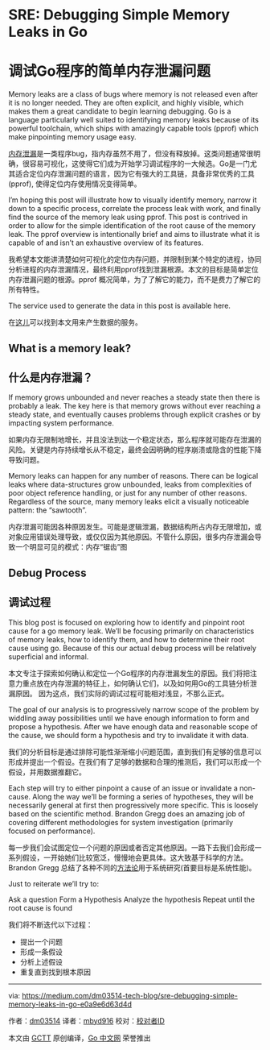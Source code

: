 # SRE: Debugging Simple Memory Leaks in Go
# 调试Go程序的简单内存泄漏问题

Memory leaks are a class of bugs where memory is not released even after it is no longer needed. They are often explicit, and highly visible, which makes them a great candidate to begin learning debugging. Go is a language particularly well suited to identifying memory leaks because of its powerful toolchain, which ships with amazingly capable tools (pprof) which make pinpointing memory usage easy.

[内存泄漏](https://en.wikipedia.org/wiki/Memory_leak)是一类程序bug，指内存虽然不用了，但没有释放掉。这类问题通常很明确，很容易可视化，这使得它们成为开始学习调试程序的一大候选。Go是一门尤其适合定位内存泄漏问题的语言，因为它有强大的工具链，具备非常优秀的工具(pprof), 使得定位内存使用情况变得简单。

I’m hoping this post will illustrate how to visually identify memory, narrow it down to a specific process, correlate the process leak with work, and finally find the source of the memory leak using pprof. This post is contrived in order to allow for the simple identification of the root cause of the memory leak. The pprof overview is intentionally brief and aims to illustrate what it is capable of and isn’t an exhaustive overview of its features.

我希望本文能讲清楚如何可视化的定位内存问题，并限制到某个特定的进程，协同分析进程的内存泄漏情况，最终利用pprof找到泄漏根源。本文的目标是简单定位内存泄漏问题的根源。pprof 概况简单，为了了解它的能力，而不是费力了解它的所有特性。

The service used to generate the data in this post is available here.

在[这儿](https://github.com/dm03514/grokking-go/tree/master/simple-memory-leak)可以找到本文用来产生数据的服务。

## What is a memory leak?
## 什么是内存泄漏？

If memory grows unbounded and never reaches a steady state then there is probably a leak. The key here is that memory grows without ever reaching a steady state, and eventually causes problems through explicit crashes or by impacting system performance.

如果内存无限制地增长，并且没法到达一个稳定状态，那么程序就可能存在泄漏的风险。关键是内存持续增长从不稳定，最终会因明确的程序崩溃或隐含的性能下降导致问题。

Memory leaks can happen for any number of reasons. There can be logical leaks where data-structures grow unbounded, leaks from complexities of poor object reference handling, or just for any number of other reasons. Regardless of the source, many memory leaks elicit a visually noticeable pattern: the “sawtooth”.

内存泄漏可能因各种原因发生。可能是逻辑泄漏，数据结构所占内存无限增加，或对象应用错误处理导致，或仅仅因为其他原因。不管什么原因，很多内存泄漏会导致一个明显可见的模式：内存“锯齿”图

## Debug Process
## 调试过程

This blog post is focused on exploring how to identify and pinpoint root cause for a go memory leak. We’ll be focusing primarily on characteristics of memory leaks, how to identify them, and how to determine their root cause using go. Because of this our actual debug process will be relatively superficial and informal.

本文专注于探索如何确认和定位一个Go程序的内存泄漏发生的原因。我们将把注意力重点放在内存泄漏的特征上，如何确认它们，以及如何用Go的工具链分析泄漏原因。 因为这点，我们实际的调试过程可能相对浅显，不那么正式。

The goal of our analysis is to progressively narrow scope of the problem by widdling away possibilities until we have enough information to form and propose a hypothesis. After we have enough data and reasonable scope of the cause, we should form a hypothesis and try to invalidate it with data.

我们的分析目标是通过排除可能性渐渐缩小问题范围，直到我们有足够的信息可以形成并提出一个假设。在我们有了足够的数据和合理的推测后，我们可以形成一个假设，并用数据推翻它。

Each step will try to either pinpoint a cause of an issue or invalidate a non-cause. Along the way we’ll be forming a series of hypotheses, they will be necessarily general at first then progressively more specific. This is loosely based on the scientific method. Brandon Gregg does an amazing job of covering different methodologies for system investigation (primarily focused on performance).

每一步我们会试图定位一个问题的原因或者否定其他原因。一路下去我们会形成一系列假设，一开始她们比较宽泛，慢慢地会更具体。这大致基于科学的方法。Brandon Gregg 总结了各种不同的[方法论](http://www.brendangregg.com/methodology.html)用于系统研究(首要目标是系统性能)。

Just to reiterate we’ll try to:

Ask a question
Form a Hypothesis
Analyze the hypothesis
Repeat until the root cause is found

我们将不断迭代以下过程：

- 提出一个问题
- 形成一条假设
- 分析上述假设
- 重复直到找到根本原因


----------------

via: https://medium.com/dm03514-tech-blog/sre-debugging-simple-memory-leaks-in-go-e0a9e6d63d4d

作者：[dm03514](https://medium.com/@dm03514)
译者：[mbyd916](https://github.com/mbyd916)
校对：[校对者ID](https://github.com/校对者ID)

本文由 [GCTT](https://github.com/studygolang/GCTT) 原创编译，[Go 中文网](https://studygolang.com/) 荣誉推出
